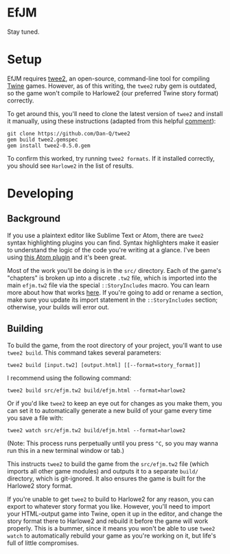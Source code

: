 # EfJM

Stay tuned.

# Setup

EfJM requires [twee2](https://github.com/Dan-Q/twee2), an open-source, command-line tool for compiling [Twine](http://twinery.org/) games. However, as of this writing, the `twee2` ruby gem is outdated, so the game won't compile to Harlowe2 (our preferred Twine story format) correctly.

To get around this, you'll need to clone the latest version of `twee2` and install it manually, using these instructions (adapted from this helpful [comment](https://github.com/Dan-Q/twee2/issues/36#issuecomment-383277996)):

```
git clone https://github.com/Dan-Q/twee2
gem build twee2.gemspec
gem install twee2-0.5.0.gem
```

To confirm this worked, try running `twee2 formats`. If it installed correctly, you should see `Harlowe2` in the list of results.

# Developing

## Background

If you use a plaintext editor like Sublime Text or Atom, there are `twee2` syntax highlighting plugins you can find. Syntax highlighters make it easier to understand the logic of the code you're writing at a glance. I've been using [this Atom plugin](https://github.com/bvautour/language-twee2) and it's been great.

Most of the work you'll be doing is in the `src/` directory. Each of the game's "chapters" is broken up into a discrete `.tw2` file, which is imported into the main `efjm.tw2` file via the special `::StoryIncludes` macro. You can learn more about how that works [here](https://dan-q.github.io/twee2/documentation.html#includes). If you're going to add or rename a section, make sure you update its import statement in the `::StoryIncludes` section; otherwise, your builds will error out.

## Building

To build the game, from the root directory of your project, you'll want to use `twee2 build`. This command takes several parameters:

`twee2 build [input.tw2] [output.html] [[--format=story_format]]`

I recommend using the following command:

`twee2 build src/efjm.tw2 build/efjm.html --format=harlowe2`

Or if you'd like `twee2` to keep an eye out for changes as you make them, you can set it to automatically generate a new build of your game every time you save a file with:

`twee2 watch src/efjm.tw2 build/efjm.html --format=harlowe2`

(Note: This process runs perpetually until you press `^C`, so you may wanna run this in a new terminal window or tab.)

This instructs `twee2` to build the game from the `src/efjm.tw2` file (which imports all other game modules) and outputs it to a separate `build/` directory, which is git-ignored. It also ensures the game is built for the Harlowe2 story format.

If you're unable to get `twee2` to build to Harlowe2 for any reason, you can export to whatever story format you like. However, you'll need to import your HTML-output game into Twine, open it up in the editor, and change the story format there to Harlowe2 and rebuild it before the game will work properly. This is a bummer, since it means you won't be able to use `twee2 watch` to automatically rebuild your game as you're working on it, but life's full of little compromises.
